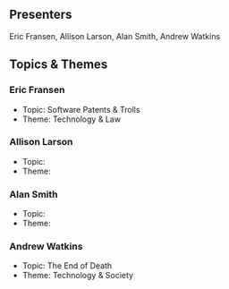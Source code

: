 ## Presenters

Eric Fransen, Allison Larson, Alan Smith, Andrew Watkins

## Topics & Themes

### Eric Fransen

* Topic: Software Patents & Trolls 
* Theme: Technology & Law

### Allison Larson

* Topic:
* Theme:

### Alan Smith

* Topic:
* Theme:

### Andrew Watkins

* Topic: The End of Death
* Theme: Technology & Society
